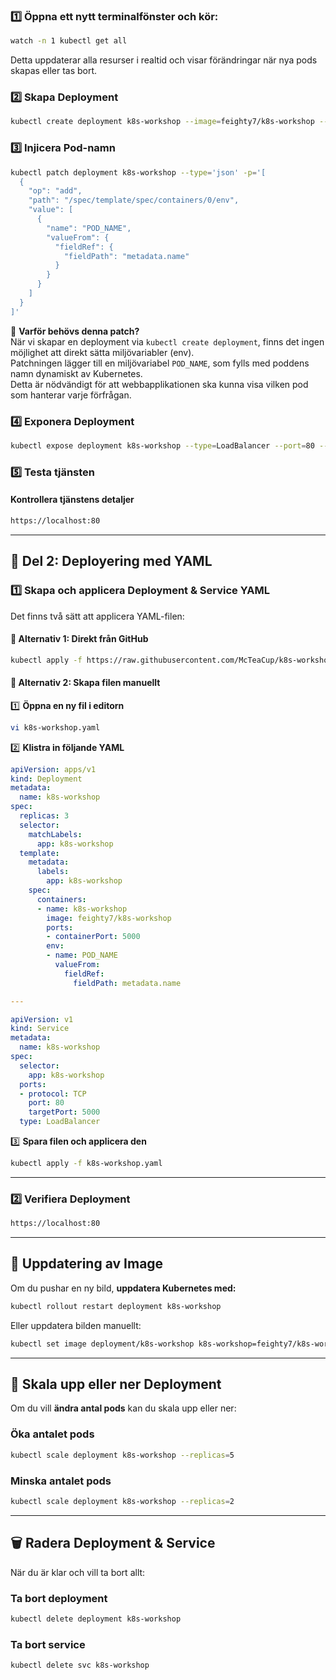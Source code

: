 ### **1️⃣ Öppna ett nytt terminalfönster och kör:**  
```sh
watch -n 1 kubectl get all
```
Detta uppdaterar alla resurser i realtid och visar förändringar när nya pods skapas eller tas bort.

### **2️⃣ Skapa Deployment**  
```sh
kubectl create deployment k8s-workshop --image=feighty7/k8s-workshop --replicas=3
```

### **3️⃣ Injicera Pod-namn**  
```sh
kubectl patch deployment k8s-workshop --type='json' -p='[
  {
    "op": "add",
    "path": "/spec/template/spec/containers/0/env",
    "value": [
      {
        "name": "POD_NAME",
        "valueFrom": {
          "fieldRef": {
            "fieldPath": "metadata.name"
          }
        }
      }
    ]
  }
]'
```
📌 **Varför behövs denna patch?**  
När vi skapar en deployment via `kubectl create deployment`, finns det ingen möjlighet att direkt sätta miljövariabler (env).  
Patchningen lägger till en miljövariabel `POD_NAME`, som fylls med poddens namn dynamiskt av Kubernetes.  
Detta är nödvändigt för att webbapplikationen ska kunna visa vilken pod som hanterar varje förfrågan.

### **4️⃣ Exponera Deployment**  
```sh
kubectl expose deployment k8s-workshop --type=LoadBalancer --port=80 --target-port=5000
```

### **5️⃣ Testa tjänsten**  
#### **Kontrollera tjänstens detaljer**  
```sh
https://localhost:80
```

---

## **🔵 Del 2: Deployering med YAML**  
### **1️⃣ Skapa och applicera Deployment & Service YAML**  
Det finns två sätt att applicera YAML-filen:

#### **📌 Alternativ 1: Direkt från GitHub**  
```sh
kubectl apply -f https://raw.githubusercontent.com/McTeaCup/k8s-workshop/main/k8s-workshop.yaml
```

#### **📌 Alternativ 2: Skapa filen manuellt**  
1️⃣ **Öppna en ny fil i editorn**  
```sh
vi k8s-workshop.yaml
```
2️⃣ **Klistra in följande YAML**  
```yaml
apiVersion: apps/v1
kind: Deployment
metadata:
  name: k8s-workshop
spec:
  replicas: 3
  selector:
    matchLabels:
      app: k8s-workshop
  template:
    metadata:
      labels:
        app: k8s-workshop
    spec:
      containers:
      - name: k8s-workshop
        image: feighty7/k8s-workshop
        ports:
        - containerPort: 5000
        env:
        - name: POD_NAME
          valueFrom:
            fieldRef:
              fieldPath: metadata.name

---

apiVersion: v1
kind: Service
metadata:
  name: k8s-workshop
spec:
  selector:
    app: k8s-workshop
  ports:
  - protocol: TCP
    port: 80
    targetPort: 5000
  type: LoadBalancer
```

3️⃣ **Spara filen och applicera den**  
```sh
kubectl apply -f k8s-workshop.yaml
```

---

### **2️⃣ Verifiera Deployment**  
```sh
https://localhost:80
```

---

## **🔄 Uppdatering av Image**  
Om du pushar en ny bild, **uppdatera Kubernetes med:**  
```sh
kubectl rollout restart deployment k8s-workshop
```
Eller uppdatera bilden manuellt:  
```sh
kubectl set image deployment/k8s-workshop k8s-workshop=feighty7/k8s-workshop:v2
```

---

## **🔼 Skala upp eller ner Deployment**  
Om du vill **ändra antal pods** kan du skala upp eller ner:

### **Öka antalet pods**  
```sh
kubectl scale deployment k8s-workshop --replicas=5
```

### **Minska antalet pods**  
```sh
kubectl scale deployment k8s-workshop --replicas=2
```

---

## **🗑 Radera Deployment & Service**  
När du är klar och vill ta bort allt:

### **Ta bort deployment**  
```sh
kubectl delete deployment k8s-workshop
```

### **Ta bort service**  
```sh
kubectl delete svc k8s-workshop
```
